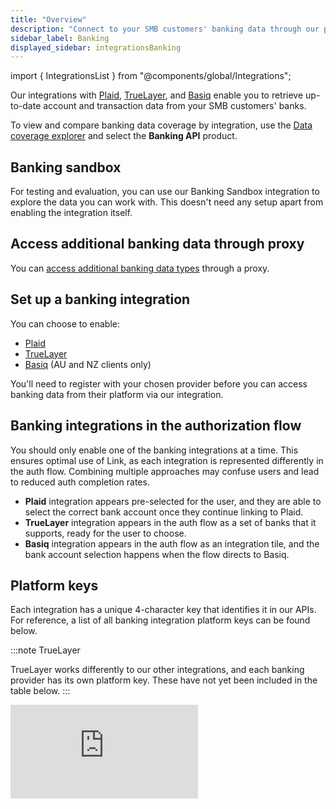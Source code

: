 ```yaml
---
title: "Overview"
description: "Connect to your SMB customers' banking data through our partner providers"
sidebar_label: Banking
displayed_sidebar: integrationsBanking
---
```


import { IntegrationsList } from "@components/global/Integrations";

Our integrations with <a class="external" href="https://plaid.com/" target="_blank">Plaid</a>, <a  class="external" href="https://truelayer.com/" target="_blank">TrueLayer</a>, and <a class="external" href="https://basiq.io/" target="_blank">Basiq</a> enable you to retrieve up-to-date account and transaction data from your SMB customers' banks. 

<IntegrationsList sourceType="banking"/>

To view and compare banking data coverage by integration, use the <a  class="external" href="https://knowledge.codat.io/supported-features/banking?view=tab-by-data-type&integrationKey=evqv&dataType=bankAccounts" target="_blank">Data coverage explorer</a> and select the **Banking API** product.

## Banking sandbox

For testing and evaluation, you can use our Banking Sandbox integration to explore the data you can work with. This doesn't need any setup apart from enabling the integration itself.

## Access additional banking data through proxy

You can [access additional banking data types](/integrations/banking/proxy-access-banking-data) through a proxy.

## Set up a banking integration

You can choose to enable:

- [Plaid](/integrations/banking/plaid/banking-plaid)
- [TrueLayer](/integrations/banking/truelayer/banking-truelayer)
- [Basiq](/integrations/banking/basiq/banking-basiq-setup) (AU and NZ clients only)

You'll need to register with your chosen provider before you can access banking data from their platform via our integration.

## Banking integrations in the authorization flow

You should only enable one of the banking integrations at a time. This ensures optimal use of Link, as each integration is represented differently in the auth flow. Combining multiple approaches may confuse users and lead to reduced auth completion rates.

- **Plaid** integration appears pre-selected for the user, and they are able to select the correct bank account once they continue linking to Plaid. 
- **TrueLayer** integration appears in the auth flow as a set of banks that it supports, ready for the user to choose. 
- **Basiq** integration appears in the auth flow as an integration tile, and the bank account selection happens when the flow directs to Basiq.

## Platform keys

Each integration has a unique 4-character key that identifies it in our APIs. For reference, a list of all banking integration platform keys can be found below.

:::note TrueLayer

TrueLayer works differently to our other integrations, and each banking provider has its own platform key. These have not yet been included in the table below.
:::

<iframe
  src="https://knowledge.codat.io/embeds/integrations/platform-keys?integrationType=Banking"
  frameborder="0"
  style={{ top: 0, left: 0, background: "white", borderRadius: "4px", overflow: "hidden", width: "100%", height: "305px" }}
/>
